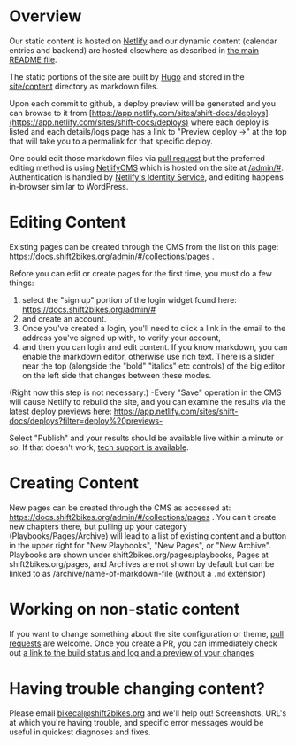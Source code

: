 # Overview

Our static content is hosted on [Netlify](https://www.netlify.com) and our dynamic content (calendar entries and backend) are hosted elsewhere as described in [the main README file](README.md).

The static portions of the site are built by [Hugo](https://gohugo.io) and stored in the [site/content](https://github.com/Shift2Bikes/shift-docs/tree/master/site/content) directory as markdown files.

Upon each commit to github, a deploy preview will be generated and you can browse to it from [https://app.netlify.com/sites/shift-docs/deploys](https://app.netlify.com/sites/shift-docs/deploys) where each deploy is listed and each details/logs page has a link to "Preview deploy -&gt;" at the top that will take you to a permalink for that specific deploy.

One could edit those markdown files via [pull request](https://help.github.com/articles/creating-a-pull-request/) but the preferred editing method is using [NetlifyCMS](https://www.netlifycms.org) which is hosted on the site at [/admin/#](https://shift-docs.netlify.com/admin/#).  Authentication is handled by [Netlify's Identity Service](https://www.netlify.com/docs/identity), and editing happens in-browser similar to WordPress.

# Editing Content

Existing pages can be created through the CMS from the list on this page: https://docs.shift2bikes.org/admin/#/collections/pages  .  

Before you can edit or create pages for the first time, you must do a few things:

1. select the "sign up" portion of the login widget found here: https://docs.shift2bikes.org/admin/# 
2. and create an account.  
3. Once you've created a login, you'll need to click a link in the email to the address you've signed up with, to verify your account, 
4. and then you can login and edit content.  If you know markdown, you can enable the markdown editor, otherwise use rich text.  There is a slider near the top (alongside the "bold" "italics" etc controls) of the big editor on the left side that changes between these modes.

(Right now this step is not necessary:)
-Every "Save" operation in the CMS will cause Netlify to rebuild the site, and you can examine the results via the latest deploy previews here:  https://app.netlify.com/sites/shift-docs/deploys?filter=deploy%20previews-

Select "Publish" and your results should be available live within a minute or so.  If that doesn't work, [tech support is available](#having-trouble-changing-content).

# Creating Content

New pages can be created through the CMS as accessed at: https://docs.shift2bikes.org/admin/#/collections/pages .  You can't create new chapters there, but pulling up your category (Playbooks/Pages/Archive) will lead to a list of existing content and a button in the upper right for "New Playbooks", "New Pages", or "New Archive".  Playbooks are shown under shift2bikes.org/pages/playbooks, Pages at shift2bikes.org/pages, and Archives are not shown by default but can be linked to as /archive/name-of-markdown-file (without a `.md` extension)


# Working on non-static content

If you want to change something about the site configuration or theme, [pull requests](https://help.github.com/articles/creating-a-pull-request/) are welcome.  Once you create a PR, you can immediately check out [a link to the build status and log and a preview of your changes](https://app.netlify.com/sites/shift-docs/deploys)

# Having trouble changing content?

Please email [bikecal@shift2bikes.org](mailto:bikecal@shift2bikes.org) and we'll help out!  Screenshots, URL's at which you're having trouble, and specific error messages would be useful in quickest diagnoses and fixes.


